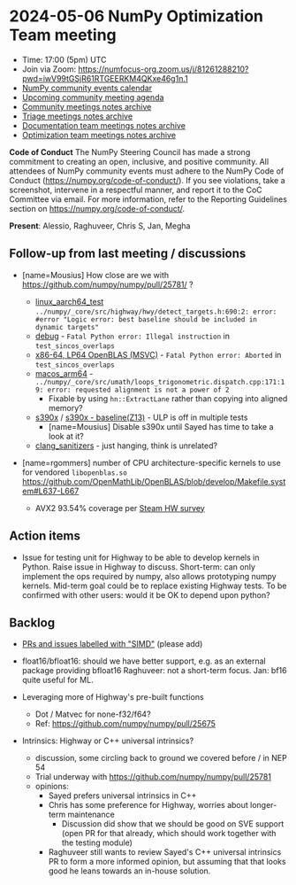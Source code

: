 # 2024-05-06 NumPy Optimization Team meeting

- Time: 17:00 (5pm) UTC
- Join via Zoom: https://numfocus-org.zoom.us/j/81261288210?pwd=iwV99tGSjR61RTGEERKM4QKxe46g1n.1  
- [NumPy community events calendar](https://scientific-python.org/calendars)
- [Upcoming community meeting agenda](https://hackmd.io/76o-IxCjQX2mOXO_wwkcpg)
- [Community meetings notes archive](https://github.com/numpy/archive/tree/main/community_meetings)
- [Triage meetings notes archive](https://github.com/numpy/archive/tree/master/triage_meetings)
- [Documentation team meetings notes archive](https://github.com/numpy/archive/tree/main/docs_team_meetings)
- [Optimization team meetings notes archive](https://github.com/numpy/archive/tree/main/optim_team_meetings)

**Code of Conduct**
The NumPy Steering Council has made a strong commitment to creating an open, inclusive, and positive community. 
All attendees of NumPy community events must adhere to the NumPy Code of Conduct (https://numpy.org/code-of-conduct/). 
If you see violations, take a screenshot, intervene in a respectful manner, and report it to the CoC Committee via email. For more information, refer to the Reporting Guidelines section on https://numpy.org/code-of-conduct/.


**Present**: Alessio, Raghuveer, Chris S, Jan, Megha

## Follow-up from last meeting / discussions

- [name=Mousius] How close are we with https://github.com/numpy/numpy/pull/25781/ ?
    - [linux_aarch64_test](https://github.com/numpy/numpy/pull/25781/checks?check_run_id=24223563198) `../numpy/_core/src/highway/hwy/detect_targets.h:690:2: error: #error "Logic error: best baseline should be included in dynamic targets"`
    - [debug](https://github.com/numpy/numpy/actions/runs/8823342722/job/24223801464?pr=25781) - `Fatal Python error: Illegal instruction` in `test_sincos_overlaps`
    - [x86-64, LP64 OpenBLAS (MSVC)](https://github.com/numpy/numpy/actions/runs/8823342737/job/24223563550?pr=25781#logs) - `Fatal Python error: Aborted` in `test_sincos_overlaps`
    - [macos_arm64](https://github.com/numpy/numpy/actions/runs/8823342716/job/24223565003?pr=25781) - `../numpy/_core/src/umath/loops_trigonometric.dispatch.cpp:171:19: error: requested alignment is not a power of 2`
        - Fixable by using `hn::ExtractLane` rather than copying into aligned memory?
    - [s390x](https://github.com/numpy/numpy/actions/runs/8823342726/job/24223565841?pr=25781) / [s390x - baseline(Z13)](https://github.com/numpy/numpy/actions/runs/8823342726/job/24223565841?pr=25781#logs) - ULP is off in multiple tests
        - [name=Mousius] Disable s390x until Sayed has time to take a look at it?
    - [clang_sanitizers](https://github.com/numpy/numpy/actions/runs/8823342723/job/24223562755?pr=25781#logs) - just hanging, think is unrelated?

- [name=rgommers] number of CPU architecture-specific kernels to use for vendored `libopenblas.so`
      https://github.com/OpenMathLib/OpenBLAS/blob/develop/Makefile.system#L637-L667
  - AVX2 93.54% coverage per [Steam HW survey](https://store.steampowered.com/hwsurvey/Steam-Hardware-Software-Survey-Welcome-to-Steam)


## Action items
- Issue for testing unit for Highway to be able to develop kernels in Python. Raise issue in Highway to discuss. Short-term: can only implement the ops required by numpy, also allows prototyping numpy kernels. Mid-term goal could be to replace existing Highway tests. To be confirmed with other users: would it be OK to depend upon python?


## Backlog
* [PRs and issues labelled with "SIMD"](https://github.com/numpy/numpy/labels/component%3A%20SIMD) (please add)

- float16/bfloat16: should we have better support, e.g. as an external package providing bfloat16
  Raghuveer: not a short-term focus. Jan: bf16 quite useful for ML.

- Leveraging more of Highway's pre-built functions
    - Dot / Matvec for none-f32/f64?
    - Ref: https://github.com/numpy/numpy/pull/25675

- Intrinsics: Highway or C++ universal intrinsics?
    - discussion, some circling back to ground we covered before / in NEP 54
    - Trial underway with https://github.com/numpy/numpy/pull/25781
    - opinions:
        - Sayed prefers universal intrinsics in C++
        - Chris has some preference for Highway, worries about longer-term maintenance
            - Discussion did show that we should be good on SVE support (open PR for that already, which should work together with the testing module)
        - Raghuveer still wants to review Sayed's C++ universal intrinsics PR to form a more informed opinion, but assuming that that looks good he leans towards an in-house solution.
